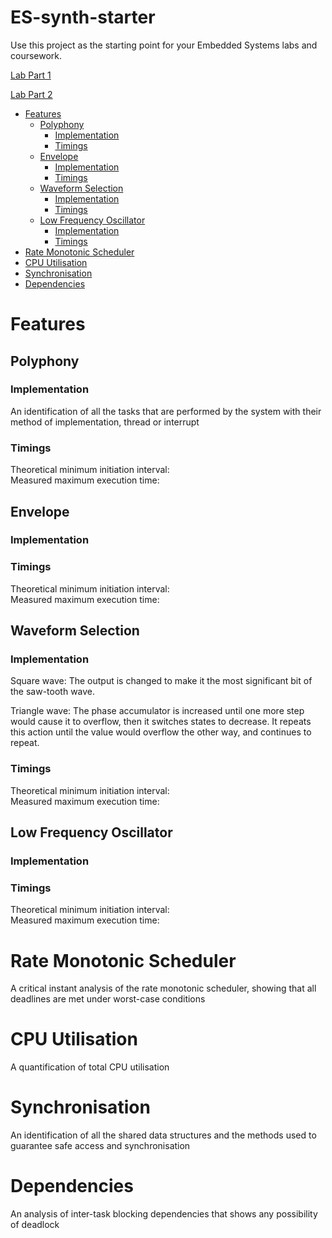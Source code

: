 # ES-synth-starter

  Use this project as the starting point for your Embedded Systems labs and coursework.
  
  [Lab Part 1](doc/LabPart1.md)
  
  [Lab Part 2](doc/LabPart2.md)

- [Features](#features)
  * [Polyphony](#polyphony)
    + [Implementation](#implementation)
    + [Timings](#timings)
  * [Envelope](#envelope)
    + [Implementation](#implementation-1)
    + [Timings](#timings-1)
  * [Waveform Selection](#waveform-selection)
    + [Implementation](#implementation-2)
    + [Timings](#timings-2)
  * [Low Frequency Oscillator](#low-frequency-oscillator)
    + [Implementation](#implementation-3)
    + [Timings](#timings-3)
- [Rate Monotonic Scheduler](#rate-monotonic-scheduler)
- [CPU Utilisation](#cpu-utilisation)
- [Synchronisation](#synchronisation)
- [Dependencies](#dependencies)

# Features
## Polyphony
  ### Implementation
  An identification of all the tasks that are performed by the system with their method of implementation, thread or interrupt
  ### Timings
  Theoretical minimum initiation interval: <br />
  Measured maximum execution time: <br />

## Envelope
  ### Implementation
  ### Timings
  Theoretical minimum initiation interval: <br />
  Measured maximum execution time: <br />

## Waveform Selection
  ### Implementation
  Square wave: The output is changed to make it the most significant bit of the saw-tooth wave.<br />

  Triangle wave: The phase accumulator is increased until one more step would cause it to overflow, then it switches states to decrease. It repeats this action until the value would overflow the other way, and continues to repeat. <br />
  ### Timings
  Theoretical minimum initiation interval: <br />
  Measured maximum execution time: <br />

## Low Frequency Oscillator
  ### Implementation
  ### Timings
  Theoretical minimum initiation interval: <br />
  Measured maximum execution time: <br />



# Rate Monotonic Scheduler
A critical instant analysis of the rate monotonic scheduler, showing that all deadlines are met
under worst-case conditions

# CPU Utilisation
A quantification of total CPU utilisation

# Synchronisation
An identification of all the shared data structures and the methods used to guarantee safe access
and synchronisation

# Dependencies
An analysis of inter-task blocking dependencies that shows any possibility of deadlock
    
 
